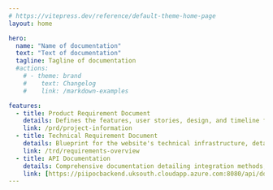 ```yaml
---
# https://vitepress.dev/reference/default-theme-home-page
layout: home

hero:
  name: "Name of documentation"
  text: "Text of documentation"
  tagline: Tagline of documentation
  #actions:
    # - theme: brand
    #    text: Changelog
    #    link: /markdown-examples

features:
  - title: Product Requirement Document
    details: Defines the features, user stories, design, and timeline for developing the website, ensuring alignment with user needs and business goals.
    link: /prd/project-information
  - title: Technical Requirement Document
    details: Blueprint for the website's technical infrastructure, detailing system architecture, functionality, security, and testing criteria.
    link: /trd/requirements-overview
  - title: API Documentation
    details: Comprehensive documentation detailing integration methods, endpoints, parameters, authentication, and response formats for seamless utilization of website functionalities.
    link: [https://piipocbackend.uksouth.cloudapp.azure.com:8080/api/docs#/]
---
```


